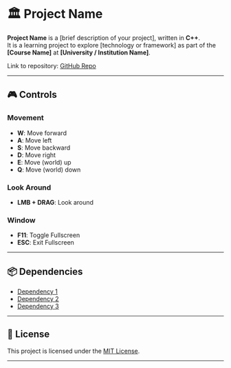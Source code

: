 # 🏛️ Project Name

**Project Name** is a [brief description of your project], written in **C++**.  
It is a learning project to explore [technology or framework] as part of the **[Course Name]** at **[University / Institution Name]**.

Link to repository: [GitHub Repo](https://github.com/your-repo-link)

---

## 🎮 Controls

### Movement
- **W**: Move forward  
- **A**: Move left  
- **S**: Move backward  
- **D**: Move right  
- **E**: Move (world) up  
- **Q**: Move (world) down  

### Look Around
- **LMB + DRAG**: Look around  

### Window
- **F11**: Toggle Fullscreen  
- **ESC**: Exit Fullscreen  

---

## 📦 Dependencies
- [Dependency 1](https://link-to-dependency)
- [Dependency 2](https://link-to-dependency)
- [Dependency 3](https://link-to-dependency)

---

## 📝 License
This project is licensed under the [MIT License](LICENSE).
****
